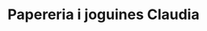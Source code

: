 ---
title: "Papereria i joguines Claudia"
url: /lhospitalet-de-llobregat/papereria-i-joguines-claudia/
shop: Schreibwaren
---